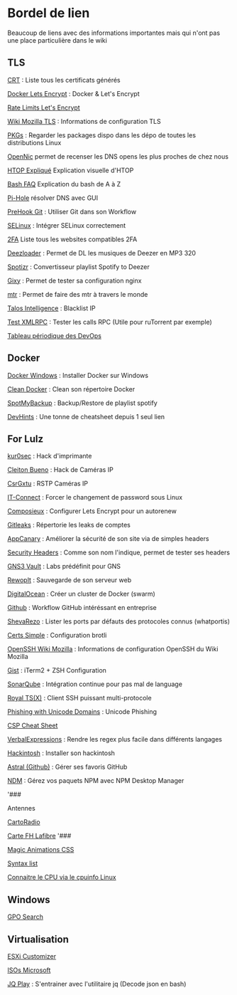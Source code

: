 # Bordel de lien

Beaucoup de liens avec des informations importantes mais qui n'ont pas
une place particulière dans le wiki

## TLS

[CRT](https://crt.sh/) : Liste tous les certificats générés

[Docker Lets
Encrypt](https://tech.acseo.co/sites-https-docker-nginx-lets-encrypt/) :
Docker & Let's Encrypt

[Rate Limits Let's Encrypt](https://letsencrypt.org/docs/rate-limits/)

[Wiki Mozilla TLS](https://wiki.mozilla.org/Security/Server_Side_TLS) :
Informations de configuration TLS

[PKGs](https://pkgs.org/) : Regarder les packages dispo dans les dépo de
toutes les distributions Linux

[OpenNic](https://www.opennicproject.org/) permet de recenser les DNS
opens les plus proches de chez nous

[HTOP
Expliqué](https://codeahoy.com/2017/01/20/hhtop-explained-visually/)
Explication visuelle d'HTOP

[Bash FAQ](http://mywiki.wooledge.org/BashFAQ) Explication du bash de A
à Z

[Pi-Hole](https://pi-hole.net/) résolver DNS avec GUI

[PreHook
Git](https://scotch.io/tutorials/using-git-hooks-in-your-development-workflow)
: Utiliser Git dans son Workflow

[SELinux](https://learntemail.sam.today/blog/stop-disabling-selinux:-a-real-world-guide/)
: Intégrer SELinux correctement

[2FA](https://twofactorauth.org/) Liste tous les websites compatibles
2FA

[Deezloader](https://gitlab.com/ParadoxalManiak/deezloader-app) : Permet
de DL les musiques de Deezer en MP3 320

[Spotizr](http://spotizr.com/) : Convertisseur playlist Spotify to
Deezer

[Gixy](https://github.com/yandex/gixy) : Permet de tester sa
configuration nginx

[mtr](https://mtr.sh/) : Permet de faire des mtr à travers le monde

[Talos Intelligence](https://www.talosintelligence.com/) : Blacklist IP

[Test XMLRPC](https://xmlrpc.devzing.com/) : Tester les calls RPC (Utile
pour ruTorrent par exemple)

[Tableau périodique des
DevOps](https://xebialabs.com/periodic-table-of-devops-tools/)

## Docker

[Docker
Windows](https://blog.ikoula.com/en/iis-docker-thanks-windows-server-2016)
: Installer Docker sur Windows

[Clean
Docker](http://blog.yohanliyanage.com/2015/05/docker-clean-up-after-yourself/)
: Clean son répertoire Docker

[SpotMyBackup](http://www.spotmybackup.com/) : Backup/Restore de
playlist spotify

[DevHints](https://devhints.io/) : Une tonne de cheatsheet depuis 1 seul
lien

## For Lulz

[kur0sec](http://kur0sec.org/print) : Hack d'imprimante

[Cleiton
Bueno](http://cleitonbueno.com/ipcamera-fique-de-olho-voce-tambem/) :
Hack de Caméras IP

[CsrGxtu](https://csrgxtu.github.io/2015/04/08/An-Introduction-To-RTSP/)
: RSTP Caméras IP

[IT-Connect](https://www.it-connect.fr/linux-forcer-le-changement-de-mot-de-passe-des-comptes/)
: Forcer le changement de password sous Linux

[Composieux](https://vincent.composieux.fr/article/install-configure-and-automatically-renew-let-s-encrypt-ssl-certificate)
: Configurer Lets Encrypt pour un autorenew

[Gitleaks](https://gitleaks.com/) : Répertorie les leaks de comptes

[AppCanary](https://blog.appcanary.com/2017/http-security-headers.html)
: Améliorer la sécurité de son site via de simples headers

[Security Headers](https://securityheaders.io/) : Comme son nom
l'indique, permet de tester ses headers

[GNS3 Vault](https://gns3vault.com) : Labs prédéfinit pour GNS

[RewopIt](https://techarea.fr/lsci-8-sauvegarder-son-serveur-web/) :
Sauvegarde de son serveur web

[DigitalOcean](https://www.digitalocean.com/community/tutorials/how-to-create-a-cluster-of-docker-containers-with-docker-swarm-and-digitalocean-on-ubuntu-16-04)
: Créer un cluster de Docker (swarm)

[Github](https://medium.com/@OVHUXLabs/la-puissance-des-workflows-git-12e195cafe44)
: Workflow GitHub intéréssant en entreprise

[ShevaRezo](http://blog.shevarezo.fr/post/2016/06/28/ports-protocoles-services-dans-terminal)
: Lister les ports par défauts des protocoles connus (whatportis)

[Certs Simple](https://certsimple.com/blog/nginx-brotli) : Configuration
brotli

[OpenSSH Wiki
Mozilla](https://wiki.mozilla.org/Security/Guidelines/OpenSSH) :
Informations de configuration OpenSSH du Wiki Mozilla

[Gist](https://gist.github.com/kevin-smets/8568070) : iTerm2 + ZSH
Configuration

[SonarQube](https://www.sonarqube.org/features/multi-languages/) :
Intégration continue pour pas mal de language

[Royal TS(X)](https://www.royalapplications.com/ts/osx/features) :
Client SSH puissant multi-protocole

[Phishing with Unicode
Domains](https://www.xudongz.com/blog/2017/idn-phishing/) : Unicode
Phishing

[CSP Cheat Sheet](https://scotthelme.co.uk/csp-cheat-sheet/)

[VerbalExpressions](https://verbalexpressions.github.io/) : Rendre les
regex plus facile dans différents langages

[Hackintosh](https://www.tonymacx86.com/threads/unibeast-install-macos-sierra-on-any-supported-intel-based-pc.200564/)
: Installer son hackintosh

[Astral (Github)](https://app.astralapp.com/dashboard/untagged) : Gérer
ses favoris GitHub

[NDM](https://blog.shevarezo.fr/post/2017/06/23/gerez-paquets-npm-desktop-manager-ndm)
: Gérez vos paquets NPM avec NPM Desktop Manager

'###

Antennes

[CartoRadio](https://www.cartoradio.fr/cartoradio/web/)

[Carte FH Lafibre](https://carte-fh.lafibre.info/index_crozon.php) '###

[Magic Animations
CSS](https://www.minimamente.com/example/magic_animations/)

[Syntax
list](https://highlightjs.readthedocs.io/en/latest/css-classes-reference.html#language-names-and-aliases)

[Connaitre le CPU via le cpuinfo Linux](http://www.speedtraq.com/?s=1)

## Windows

[GPO Search](https://gpsearch.azurewebsites.net/)

## Virtualisation

[ESXi Customizer](https://www.v-front.de/p/esxi-customizer-ps.html)

[ISOs Microsoft](https://the-eye.eu/public/MSDN/)

[JQ Play](https://jqplay.org/) : S'entrainer avec l'utilitaire jq
(Decode json en bash)
